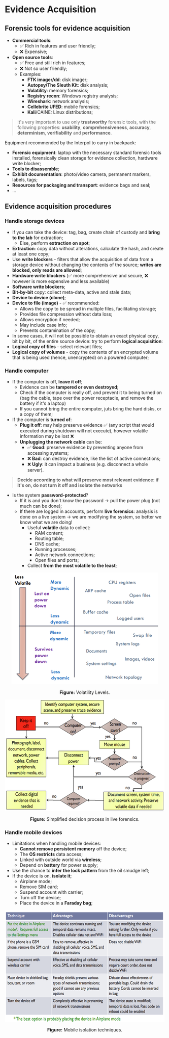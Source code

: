 # Evidence Acquisition

## Forensic tools for evidence acquisition

- **Commercial tools**:
  - ✅ Rich in features and user friendly;
  - ❌ Expensive;
- **Open source tools**:
  - ✅ Free and still rich in features;
  - ❌ Not so user friendly;
  - Examples:
    - **FTK imager/dd**: disk imager;
    - **Autopsy/The Sleuth Kit**: disk analysis;
    - **Volatility**: memory forensics;
    - **Registry recon**: Windows registry analysis;
    - **Wireshark**: network analysis;
    - **Cellebrite UFED**: mobile forensics;
    - **Kali**/CAINE: Linux distributions;

> It's very important to use only **trustworthy** forensic tools, with the following properties: **usability**, **comprehensiveness**, **accuracy**, **determinism**, **verifiability** and **performance**.

Equipment recommended by the Interpol to carry in backpack:

- **Forensic equipment**: laptop with the necessary standard forensic tools installed, forensically clean storage for evidence collection, hardware write blocker;
- **Tools to disassemble**;
- **Exhibit documentation**: photo/video camera, permanent markers, labels, tags;
- **Resources for packaging and transport**: evidence bags and seal;
- ...

## Evidence acquisition procedures

### Handle storage devices

- If you can take the device: tag, bag, create chain of custody and **bring to the lab** for extraction;
  - Else, perform **extraction on spot**;
- **Extraction**: copy data without alterations, calculate the hash, and create at least one copy;
- Use **write blockers** - filters that allow the acquisition of data from a storage device without changing the contents of the source; **writes are blocked, only reads are allowed**;
- **Hardware write blockers** (✅ more comprehensive and secure, ❌ however is more expensive and less available)
- **Software write blockers**;
- **Bit-by-bit** copy: collect meta-data, active and stale data;
- **Device to device (clone)**;
- **Device to file (image)** - ✅ recommended:
  - Allows the copy to be spread in multiple files, facilitating storage;
  - Provides file compression without data loss;
  - Allows encryption if needed;
  - May include case info;
  - Prevents contamination of the copy;
- In some cases, it will not be possible to obtain an exact physical copy, bit by bit, of the entire source device: try to perform **logical acquisition**:
- **Logical copy of files** - select relevant files;
- **Logical copy of volumes** - copy the contents of an encrypted volume that is being
  used (hence, unencrypted) on a powered computer;

### Handle computer

- If the computer is off, **leave it off**;
  - Evidence can be **tampered or even destroyed**;
  - Check if the computer is really off, and prevent it to being turned on (bag the cable, tape over the power receptacle, and remove the battery if it's a laptop)
  - If you cannot bring the entire computer, juts bring the hard disks, or a copy of them;
- If the computer is **turned of**:
  - **Plug it off**: may help preserve evidence ✅ (any script that would executed during shutdown will not execute), however volatile information may be lost ❌
  - **Unplugging the network cable** can be:
    - ✅ **Good**: preserve evidence by preventing anyone from accessing systems;
    - ❌ **Bad**: can destroy evidence, like the list of active connections;
    - ❌ **Ugly**: it can impact a business (e.g. disconnect a whole server).

> **Decide according to what will preserve most relevant evidence: if it's on, do not turn it off and isolate the networks**

- Is the system **password-protected**?
  - If it is and you don't know the password -> pull the power plug (not much can be done);
  - If there are logged in accounts, perform **live forensics**: analysis is done on a live system -> we are modifying the system, so better we know what we are doing!
    - Useful **volatile** data to collect:
      - RAM content;
      - Routing table;
      - DNS cache;
      - Running processes;
      - Active network connections;
      - Open files and ports;
    - Collect **from the most volatile to the least**;

<p align="center">
    <img src="./imgs/volatility-levels.png" alt="Volatility Levels" height="350px">
</p>

<p align="center">
    <strong>Figure:</strong> Volatility Levels.
</p>

<p align="center">
    <img src="./imgs/decision-making-handling-computers.png" alt="Simplified decision process in live forensics" height="350px">
</p>

<p align="center">
    <strong>Figure:</strong> Simplified decision process in live forensics.
</p>

### Handle mobile devices

- Limitations when handling mobile devices:
  - **Cannot remove persistent memory** off the device;
  - The **OS restricts** data access;
  - Linked with outside world via **wireless**;
  - Depend on **battery** for power supply;
- Use the chance to **infer the lock pattern** from the oil smudge left;
- If the device is on, **isolate it**;
  - Airplane mode;
  - Remove SIM card;
  - Suspend account with carrier;
  - Turn off the device;
  - Place the device in a **Faraday bag**;

<p align="center">
    <img src="./imgs/mobile-isolation.png" alt="Mobile isolation techniques" height="350px">
</p>

<p align="center">
    <strong>Figure:</strong> Mobile isolation techniques.
</p>

